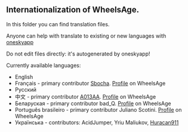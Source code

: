 ## Internationalization of WheelsAge.

In this folder you can find translation files.

Anyone can help with translate to existing or new languages with [oneskyapp](https://wheelsage.oneskyapp.com/collaboration/project?id=129670)

Do not edit files directly: it's autogenerated by oneskyapp!

Currently available languages:

* English
* Français - primary contributor [Sbocha](https://github.com/sbocha). [Profile](https://fr.wheelsage.org/users/sbocha) on WheelsAge
* Русский
* 中文 - primary contributor [A013AA](https://github.com/A013AA). [Profile](https://zh.wheelsage.org/users/user25155) on WheelsAge
* Беларуская - primary contributor bad_Q. [Profile](https://be.wheelsage.org/users/bad_q) on WheelsAge
* Português brasileiro - primary contributor Juliano Scotini. [Profile](https://br.wheelsage.org/users/juliano-scotini) on WheelsAge
* Українська - contributors: AcidJumper, Yriu Maliukov, [Huracan911](https://uk.wheelsage.org/ng/users/user24796)

